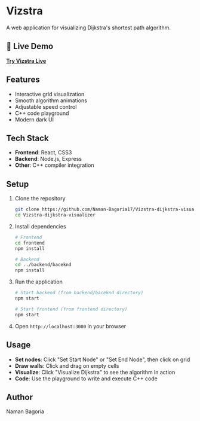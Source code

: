 # Vizstra

A web application for visualizing Dijkstra's shortest path algorithm.

## 🚀 Live Demo
[**Try Vizstra Live**](https://pathviz-dijkstra-visualizer-26.onrender.com)

## Features

- Interactive grid visualization
- Smooth algorithm animations
- Adjustable speed control
- C++ code playground
- Modern dark UI

## Tech Stack

- **Frontend**: React, CSS3
- **Backend**: Node.js, Express
- **Other**: C++ compiler integration

## Setup

1. Clone the repository
   ```bash
   git clone https://github.com/Naman-Bagoria17/Vizstra-dijkstra-visualizer.git
   cd Vizstra-dijkstra-visualizer
   ```

2. Install dependencies
   ```bash
   # Frontend
   cd frontend
   npm install

   # Backend
   cd ../backend/baceknd
   npm install
   ```

3. Run the application
   ```bash
   # Start backend (from backend/baceknd directory)
   npm start

   # Start frontend (from frontend directory)
   npm start
   ```

4. Open `http://localhost:3000` in your browser

## Usage

- **Set nodes**: Click "Set Start Node" or "Set End Node", then click on grid
- **Draw walls**: Click and drag on empty cells
- **Visualize**: Click "Visualize Dijkstra" to see the algorithm in action
- **Code**: Use the playground to write and execute C++ code

## Author

Naman Bagoria
